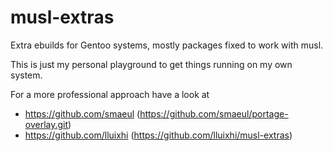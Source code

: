 # musl-extras
Extra ebuilds for Gentoo systems, mostly packages fixed to work with musl.

This is just my personal playground to get things running on my own system.

For a more professional approach have a look at
* https://github.com/smaeul (https://github.com/smaeul/portage-overlay.git)
* https://github.com/lluixhi (https://github.com/lluixhi/musl-extras)
